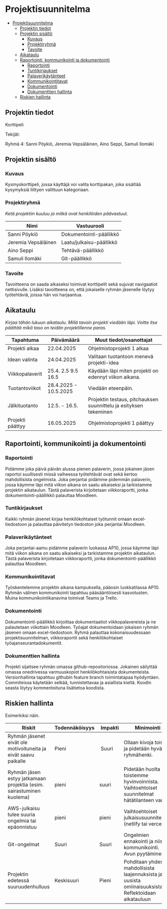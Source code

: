 # Projektisuunnitelma

- [Projektisuunnitelma](#projektisuunnitelma)
  - [Projektin tiedot](#projektin-tiedot)
  - [Projektin sisältö](#projektin-sisältö)
    - [Kuvaus](#kuvaus)
    - [Projektiryhmä](#projektiryhmä)
    - [Tavoite](#tavoite)
  - [Aikataulu](#aikataulu)
  - [Raportointi, kommunikointi ja dokumentointi](#raportointi-kommunikointi-ja-dokumentointi)
    - [Raportointi](#raportointi)
    - [Tuntikirjaukset](#tuntikirjaukset)
    - [Palaverikäytänteet](#palaverikäytänteet)
    - [Kommunikointitavat](#kommunikointitavat)
    - [Dokumentointi](#dokumentointi)
    - [Dokumenttien hallinta](#dokumenttien-hallinta)
  - [Riskien hallinta](#riskien-hallinta)

## Projektin tiedot

Korttipeli

Tekijät:

Ryhmä 4: Sanni Pöykiö, Jeremia Vepsäläinen, Aino Seppi, Samuli Ilomäki

## Projektin sisältö

### Kuvaus

Kysmyskorttipeli, jossa käyttäjä voi valita korttipakan, joka sisältää kysymyksiä liittyen valittuun kategoriaan. 

### Projektiryhmä

_Ketä projektiin kuuluu ja mitkä ovat henkilöiden päävastuut._

| Nimi           | Vastuurooli          |
| -------------- | -------------------- |
| Sanni Pöykiö | Dokumentointi-päällikkö       |
| Jeremia Vepsäläinen   | Laatu/julkaisu-päällikkö |
| Aino Seppi    | Tehtävä-päällikkö  |
| Samuli Ilomäki  | Git-päällikkö  |

### Tavoite

Tavoitteena on saada aikaseksi toimivat korttipelit sekä sujuvat navigaatiot nettisivulle.
Lisäksi tavoitteena on, että jokaiselle ryhmän jäsenelle löytyy työtehtäviä, joissa hän voi harjaantua.

## Aikataulu

_Kirjaa tähän lukuun aikataulu. Millä tavoin projekti viedään läpi. Voitte itse päättää mikä taso on teidän projektillenne paras._

| Tapahtuma        | Päivämäärä | Muut tiedot/osanottajat                  |
| ---------------- | ---------- | ---------------------------------------- |
| Projekti alkaa   | 22.04.2025 | Ohjelmistoprojekti 1 alkaa               |
| Idean valinta    | 24.04.2025 | Valitaan tuotantoon menevä projekti-idea |
| Viikkopalaverit    | 25.4. 2.5 9.5 16.5      | Käydään läpi miten projekti on edennyt viikon aikana. |
| Tuotantoviikot | 28.4.2025 - 10.5.2025 | Viedään eteenpäin. | 
| Jälkituotanto | 12.5. - 16.5. | Projektin testaus, pitchauksen suunnittelu ja esityksen tekeminen |
| Projekti päättyy | 16.05.2025 | Ohjelmistoprojekti 1 päättyy             |

## Raportointi, kommunikointi ja dokumentointi

### Raportointi

Pidämme joka päivä päivän alussa pienen palaverin, jossa jokainen jäsen raportoi suullisesti missä vaiheessa työtehtävät ovat sekä kertoo mahdollisista ongelmista. 
Joka perjantai pidämme pidemmän palaverin, jossa käymme läpi mitä viikon aikana on saatu aikaiseksi ja tarkistamme projektin aikataulun. Tästä palaverista kirjoitetaan viikkoraportti, jonka dokumentointi-päällikkö palauttaa Moodleen.

### Tuntikirjaukset

Kaikki ryhmän jäsenet kirjaa henkilökohtaiset työtunnit omaan excel-tiedostoon ja palauttaa päivitetyn tiedoston joka perjantai Moodleen. 

### Palaverikäytänteet

Joka perjantai-aamu pidämme palaverin luokassa AP10, jossa käymme läpi mitä viikon aikana on saatu aikaiseksi ja tarkistamme projektin aikataulun. Tästä palaverista kirjoitetaan viikkoraportti, jonka dokumentointi-päällikkö palauttaa Moodleen.

### Kommunikointitavat

Työskentelemme projektin aikana kampuksella, pääosin luokkatilassa AP10. Ryhmän välinen kommunikointi tapahtuu pääsääntöisesti kasvotusten. Muina kommunikointikanavina toimivat Teams ja Trello. 

### Dokumentointi

Dokumentointi-päällikkö kirjoittaa dokumentaatiot viikkopalavereista ja ne palautetaan viikottain Moodleen. Työajat dokumentoidaan jokaisen ryhmän jäsenen omaan excel-tiedostoon. 
Ryhmä palauttaa kokonaisuudessaan projektisuunnitelman, viikkoraportit sekä henkilökohtaiset työajanseurantadokumentit. 

### Dokumenttien hallinta

Projekti sijaitsee ryhmän omassa github-repositoriossa. 
Jokainen säilyttää omassa onedrivessa varmuuskopiot henkilökohtaisista dokumenteista. 
Versionhallinta tapahtuu githubin feature branch toimintatapaa hyödyntäen. 
Commiteissa käytetään selkää, tunnistettavaa ja asiallista kieltä. 
Koodin seasta löytyy kommentoituna lisätietoa koodista. 

## Riskien hallinta


Esimerkiksi näin.

| Riskit                                                       | Todennäköisyys |  Impakti | Minimointi                             |
| ------------------------------------------------------------ | -------------- | -------- | -------------------------------------- |
| Ryhmän jäsenet eivät ole motivoituneita ja eivät saavu paikalle | Pieni          |  Suuri   | Ollaan kivoja toisille ja pidetään hyvä ryhmähenki. |
| Ryhmän jäsen estyy jatkamaan projektia (esim. sairastuminen kuolema) | pieni | suuri | Pidetään huolta toistemme hyvinvoinnista. Vaihtoehtoiset suunnitelmat hätätilanteen varalle |
| AWS-julkaisu tulee suuria ongelmia tai epäonnistuu | pieni | pieni | Vaihtoehtoiset julkaisusuunnitelmat (netlify tai vercel) |
| Git-ongelmat | Suuri | Suuri | Ongelmien ennakointi ja niistä kommunikointi. Avun pyytäminen. |
| Projektin edetessä suuruudenhulluus | Keskisuuri | Pieni | Pohditaan yhdessä mahdollisista laajennuksista ja uusista omiinaisuuksista. Reflektoidaan aikatauluun |
